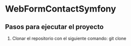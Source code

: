 ﻿# WebFormContactSymfony
## Pasos para ejecutar el proyecto
1. Clonar el repositorio con el siguiente comando: git clone

